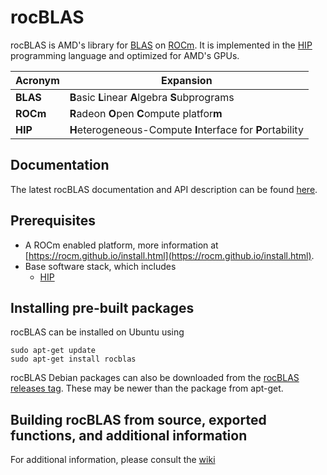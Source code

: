 # rocBLAS
rocBLAS is AMD's library for [BLAS](http://www.netlib.org/blas/) on [ROCm](https://rocm.github.io/install.html). 
It is implemented in the [HIP](https://github.com/ROCm-Developer-Tools/HIP) 
programming language and optimized for AMD's GPUs.

|Acronym      | Expansion                                                   |
|-------------|-------------------------------------------------------------|
|**BLAS**     | **B**asic **L**inear **A**lgebra **S**ubprograms            |
|**ROCm**     | **R**adeon **O**pen **C**ompute platfor**m**                |
|**HIP**      | **H**eterogeneous-Compute **I**nterface for **P**ortability |

## Documentation
The latest rocBLAS documentation and API description can be found [here](https://rocblas.readthedocs.io/en/latest/).

## Prerequisites
* A ROCm enabled platform, more information at [https://rocm.github.io/install.html](https://rocm.github.io/install.html).
* Base software stack, which includes
  * [HIP](https://github.com/ROCm-Developer-Tools/HIP)

## Installing pre-built packages
rocBLAS can be installed on Ubuntu using 
```
sudo apt-get update
sudo apt-get install rocblas
```

rocBLAS Debian packages can also be downloaded from the 
[rocBLAS releases tag](https://github.com/ROCmSoftwarePlatform/rocBLAS/releases). 
These may be newer than the package from apt-get. 

## Building rocBLAS from source, exported functions, and additional information

For additional information, please consult the 
[wiki](https://github.com/ROCmSoftwarePlatform/rocBLAS/wiki)
